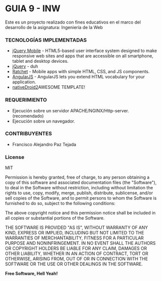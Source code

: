 # GUIA 9 - INW

Este es un proyecto realizado con fines educativos en el marco del desarrollo de la asignatura: Ingeniería de la Web

### TECNOLOGÍAS IMPLEMENTADAS

* [jQuery Mobile](https://jquerymobile.com/) - HTML5-based user interface system designed to make responsive web sites and apps that are accessible on all smartphone, tablet and desktop devices.
* [jQuery](https://jquery.com/) - duh
* [Ratchet](http://goratchet.com/) - Mobile apps with simple HTML‚ CSS‚ and JS components.
* [AngularJS](https://angularjs.org/) - AngularJS lets you extend HTML vocabulary for your application. 
* [nativeDroid2](https://github.com/wildhaber/nativeDroid2)AWESOME TEMPLATE! 

### REQUERIMIENTO

* Ejecución sobre un servidor APACHE/NGINX/Http-server. (recomendado)
* Ejecución sobre un navegador.

### CONTRIBUYENTES

  - Francisco Alejandro Paz Tejada

### License
MIT

Permission is hereby granted, free of charge, to any person obtaining a copy of this software and associated documentation files (the "Software"), to deal in the Software without restriction, including without limitation the rights to use, copy, modify, merge, publish, distribute, sublicense, and/or sell copies of the Software, and to permit persons to whom the Software is furnished to do so, subject to the following conditions:

The above copyright notice and this permission notice shall be included in all copies or substantial portions of the Software.

THE SOFTWARE IS PROVIDED "AS IS", WITHOUT WARRANTY OF ANY KIND, EXPRESS OR IMPLIED, INCLUDING BUT NOT LIMITED TO THE WARRANTIES OF MERCHANTABILITY, FITNESS FOR A PARTICULAR PURPOSE AND NONINFRINGEMENT. IN NO EVENT SHALL THE AUTHORS OR COPYRIGHT HOLDERS BE LIABLE FOR ANY CLAIM, DAMAGES OR OTHER LIABILITY, WHETHER IN AN ACTION OF CONTRACT, TORT OR OTHERWISE, ARISING FROM, OUT OF OR IN CONNECTION WITH THE SOFTWARE OR THE USE OR OTHER DEALINGS IN THE SOFTWARE.

**Free Software, Hell Yeah!**